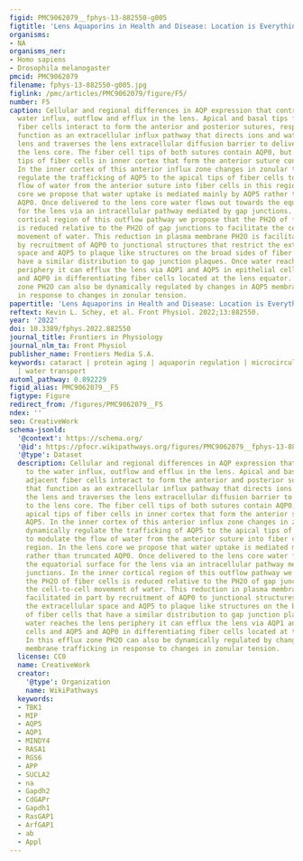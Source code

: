 ```yaml
---
figid: PMC9062079__fphys-13-882550-g005
figtitle: 'Lens Aquaporins in Health and Disease: Location is Everything!'
organisms:
- NA
organisms_ner:
- Homo sapiens
- Drosophila melanogaster
pmcid: PMC9062079
filename: fphys-13-882550-g005.jpg
figlink: /pmc/articles/PMC9062079/figure/F5/
number: F5
caption: Cellular and regional differences in AQP expression that contribute to the
  water influx, outflow and efflux in the lens. Apical and basal tips from adjacent
  fiber cells interact to form the anterior and posterior sutures, respectively, that
  function as an extracellular influx pathway that directs ions and water into the
  lens and traverses the lens extracellular diffusion barrier to deliver water to
  the lens core. The fiber cell tips of both sutures contain AQP0, but only the apical
  tips of fiber cells in inner cortex that form the anterior suture contain AQP5.
  In the inner cortex of this anterior influx zone changes in zonular tension dynamically
  regulate the trafficking of AQP5 to the apical tips of fiber cells to modulate the
  flow of water from the anterior suture into fiber cells in this region. In the lens
  core we propose that water uptake is mediated mainly by AQP5 rather than truncated
  AQP0. Once delivered to the lens core water flows out towards the equatorial surface
  for the lens via an intracellular pathway mediated by gap junctions. In the inner
  cortical region of this outflow pathway we propose that the PH2O of fiber cells
  is reduced relative to the PH2O of gap junctions to facilitate the cell-to-cell
  movement of water. This reduction in plasma membrane PH2O is facilitated in part
  by recruitment of AQP0 to junctional structures that restrict the extracellular
  space and AQP5 to plaque like structures on the broad sides of fiber cells that
  have a similar distribution to gap junction plaques. Once water reaches the lens
  periphery it can efflux the lens via AQP1 and AQP5 in epithelial cells and AQP5
  and AQP0 in differentiating fiber cells located at the lens equator. In this efflux
  zone PH2O can also be dynamically regulated by changes in AQP5 membrane trafficking
  in response to changes in zonular tension.
papertitle: 'Lens Aquaporins in Health and Disease: Location is Everything!.'
reftext: Kevin L. Schey, et al. Front Physiol. 2022;13:882550.
year: '2022'
doi: 10.3389/fphys.2022.882550
journal_title: Frontiers in Physiology
journal_nlm_ta: Front Physiol
publisher_name: Frontiers Media S.A.
keywords: cataract | protein aging | aquaporin regulation | microcirculation system
  | water transport
automl_pathway: 0.892229
figid_alias: PMC9062079__F5
figtype: Figure
redirect_from: /figures/PMC9062079__F5
ndex: ''
seo: CreativeWork
schema-jsonld:
  '@context': https://schema.org/
  '@id': https://pfocr.wikipathways.org/figures/PMC9062079__fphys-13-882550-g005.html
  '@type': Dataset
  description: Cellular and regional differences in AQP expression that contribute
    to the water influx, outflow and efflux in the lens. Apical and basal tips from
    adjacent fiber cells interact to form the anterior and posterior sutures, respectively,
    that function as an extracellular influx pathway that directs ions and water into
    the lens and traverses the lens extracellular diffusion barrier to deliver water
    to the lens core. The fiber cell tips of both sutures contain AQP0, but only the
    apical tips of fiber cells in inner cortex that form the anterior suture contain
    AQP5. In the inner cortex of this anterior influx zone changes in zonular tension
    dynamically regulate the trafficking of AQP5 to the apical tips of fiber cells
    to modulate the flow of water from the anterior suture into fiber cells in this
    region. In the lens core we propose that water uptake is mediated mainly by AQP5
    rather than truncated AQP0. Once delivered to the lens core water flows out towards
    the equatorial surface for the lens via an intracellular pathway mediated by gap
    junctions. In the inner cortical region of this outflow pathway we propose that
    the PH2O of fiber cells is reduced relative to the PH2O of gap junctions to facilitate
    the cell-to-cell movement of water. This reduction in plasma membrane PH2O is
    facilitated in part by recruitment of AQP0 to junctional structures that restrict
    the extracellular space and AQP5 to plaque like structures on the broad sides
    of fiber cells that have a similar distribution to gap junction plaques. Once
    water reaches the lens periphery it can efflux the lens via AQP1 and AQP5 in epithelial
    cells and AQP5 and AQP0 in differentiating fiber cells located at the lens equator.
    In this efflux zone PH2O can also be dynamically regulated by changes in AQP5
    membrane trafficking in response to changes in zonular tension.
  license: CC0
  name: CreativeWork
  creator:
    '@type': Organization
    name: WikiPathways
  keywords:
  - TBK1
  - MIP
  - AQP5
  - AQP1
  - MINDY4
  - RASA1
  - RGS6
  - APP
  - SUCLA2
  - na
  - Gapdh2
  - CdGAPr
  - Gapdh1
  - RasGAP1
  - ArfGAP1
  - ab
  - Appl
---
```

